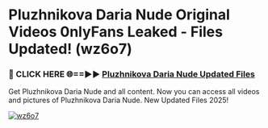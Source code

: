 # Pluzhnikova Daria Nude Original Videos 0nlyFans Leaked - Files Updated! (wz6o7)

<h3>🔴 CLICK HERE 🌐==►► <a href="https://tinyurl.com/4mcuefdz" rel="nofollow">Pluzhnikova Daria Nude Updated Files</a></h3>

Get Pluzhnikova Daria Nude and all content. Now you can access all videos and pictures of Pluzhnikova Daria Nude. New Updated Files 2025!

[![wz6o7](https://i.imgur.com/StAQSOY.gif)](https://tinyurl.com/4mcuefdz)
